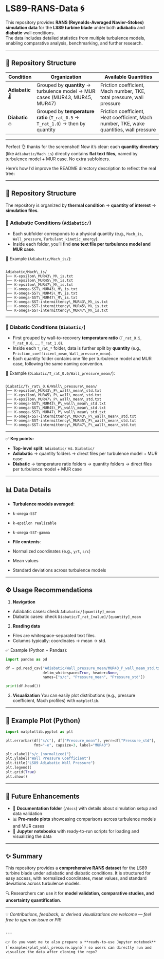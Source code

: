 # LS89-RANS-Data 🌀

This repository provides **RANS (Reynolds-Averaged Navier–Stokes) simulation data** for the **LS89 turbine blade** under both **adiabatic** and **diabatic** wall conditions.  
The data includes detailed statistics from multiple turbulence models, enabling comparative analysis, benchmarking, and further research.

---

## 📂 Repository Structure

| Condition   | Organization | Available Quantities |
|-------------|--------------|-----------------------|
| **Adiabatic** 🌡️ | Grouped by **quantity** → turbulence model → MUR cases (MUR43, MUR45, MUR47) | Friction coefficient, Mach number, TKE, total pressure, wall pressure |
| **Diabatic** 🔥 | Grouped by **temperature ratio** (`T_rat_0.5` → `T_rat_1.0`) → then by quantity | Friction coefficient, Heat coefficient, Mach number, TKE, wake quantities, wall pressure |

---
Perfect 👌 thanks for the screenshot! Now it’s clear: each **quantity directory** (like `Adiabatic/Mach_is`) directly contains **flat text files**, named by turbulence model + MUR case. No extra subfolders.

Here’s how I’d improve the README directory description to reflect the real tree:

---

## 📂 Repository Structure

The repository is organized by **thermal condition** → **quantity of interest** → **simulation files**.

### 🔹 Adiabatic Conditions (`Adiabatic/`)

- Each subfolder corresponds to a physical quantity (e.g., `Mach_is`, `Wall_pressure`, `Turbulent_kinetic_energy`).
- Inside each folder, you’ll find **one text file per turbulence model and MUR case**.

📁 Example (`Adiabatic/Mach_is/`):
```

Adiabatic/Mach\_is/
├── K-epsilon\_MUR43\_M\_is.txt
├── K-epsilon\_MUR45\_M\_is.txt
├── K-epsilon\_MUR47\_M\_is.txt
├── K-omega-SST\_MUR43\_M\_is.txt
├── K-omega-SST\_MUR45\_M\_is.txt
├── K-omega-SST\_MUR47\_M\_is.txt
├── K-omega-SST-intermittency\_MUR43\_M\_is.txt
├── K-omega-SST-intermittency\_MUR45\_M\_is.txt
└── K-omega-SST-intermittency\_MUR47\_M\_is.txt

```

---

### 🔹 Diabatic Conditions (`Diabatic/`)

- First grouped by wall-to-recovery **temperature ratio** (`T_rat_0.5`, `T_rat_0.6`, …, `T_rat_1.0`).
- Inside each `T_rat_*` folder, data is further split by **quantity** (e.g., `Friction_coefficient_mean`, `Wall_pressure_mean`).
- Each quantity folder contains one file per turbulence model and MUR case, following the same naming convention.

📁 Example (`Diabatic/T_rat_0.6/Wall_pressure_mean/`):
```

Diabatic/T\_rat\_0.6/Wall\_pressure\_mean/
├── K-epsilon\_MUR43\_P\_wall\_mean\_std.txt
├── K-epsilon\_MUR45\_P\_wall\_mean\_std.txt
├── K-epsilon\_MUR47\_P\_wall\_mean\_std.txt
├── K-omega-SST\_MUR43\_P\_wall\_mean\_std.txt
├── K-omega-SST\_MUR45\_P\_wall\_mean\_std.txt
├── K-omega-SST\_MUR47\_P\_wall\_mean\_std.txt
├── K-omega-SST-intermittency\_MUR43\_P\_wall\_mean\_std.txt
├── K-omega-SST-intermittency\_MUR45\_P\_wall\_mean\_std.txt
└── K-omega-SST-intermittency\_MUR47\_P\_wall\_mean\_std.txt

```

---

✅ **Key points:**
- **Top-level split**: `Adiabatic/` vs. `Diabatic/`
- **Adiabatic** → quantity folders → direct files per turbulence model + MUR case
- **Diabatic** → temperature ratio folders → quantity folders → direct files per turbulence model + MUR case

---

## 📊 Data Details

- **Turbulence models averaged**:
- `k-omega-SST`
- `k-epsilon realizable`
- `k-omega-SST-gamma`

- **File contents**:
- Normalized coordinates (e.g., `y/t`, `s/c`)
- Mean values  
- Standard deviations across turbulence models

---

## ⚙️ Usage Recommendations

1. **Navigation**  
 - Adiabatic cases: check `Adiabatic/[quantity]_mean`  
 - Diabatic cases: check `Diabatic/T_rat_[value]/[quantity]_mean`

2. **Reading data**  
 - Files are whitespace-separated text files.  
 - Columns typically: coordinates → mean → std.  

 ✅ Example (Python + Pandas):  
 ```python
 import pandas as pd

 df = pd.read_csv("Adiabatic/Wall_pressure_mean/MUR43_P_wall_mean_std.txt",
                  delim_whitespace=True, header=None,
                  names=["s/c", "Pressure_mean", "Pressure_std"])

 print(df.head())
````

3. **Visualization**
   You can easily plot distributions (e.g., pressure coefficient, Mach profiles) with `matplotlib`.

---

## 📖 Example Plot (Python)

```python
import matplotlib.pyplot as plt

plt.errorbar(df["s/c"], df["Pressure_mean"], yerr=df["Pressure_std"], 
             fmt="-o", capsize=3, label="MUR43")

plt.xlabel("s/c (normalized)")
plt.ylabel("Wall Pressure Coefficient")
plt.title("LS89 Adiabatic Wall Pressure")
plt.legend()
plt.grid(True)
plt.show()
```

---

## 🚀 Future Enhancements

* 📑 **Documentation folder** (`/docs`) with details about simulation setup and data validation
* 📊 **Pre-made plots** showcasing comparisons across turbulence models and MUR cases
* 📝 **Jupyter notebooks** with ready-to-run scripts for loading and visualizing the data

---

## ✨ Summary

This repository provides a **comprehensive RANS dataset** for the LS89 turbine blade under adiabatic and diabatic conditions.
It is structured for easy access, with normalized coordinates, mean values, and standard deviations across turbulence models.

🔍 Researchers can use it for **model validation, comparative studies, and uncertainty quantification**.

---

💡 *Contributions, feedback, or derived visualizations are welcome — feel free to open an issue or PR!*

```

---

👉 Do you want me to also prepare a **ready-to-use Jupyter notebook** (`examples/plot_wall_pressure.ipynb`) so users can directly run and visualize the data after cloning the repo?
```

